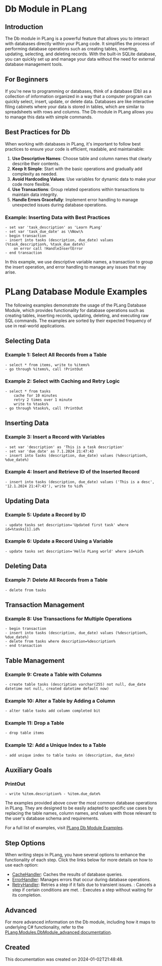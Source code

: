 
# Db Module in PLang
## Introduction
The Db module in PLang is a powerful feature that allows you to interact with databases directly within your PLang code. It simplifies the process of performing database operations such as creating tables, inserting, updating, selecting, and deleting records. With the built-in SQLite database, you can quickly set up and manage your data without the need for external database management tools.

## For Beginners
If you're new to programming or databases, think of a database (Db) as a collection of information organized in a way that a computer program can quickly select, insert, update, or delete data. Databases are like interactive filing cabinets where your data is stored in tables, which are similar to spreadsheets with rows and columns. The Db module in PLang allows you to manage this data with simple commands.

## Best Practices for Db
When working with databases in PLang, it's important to follow best practices to ensure your code is efficient, readable, and maintainable:

1. **Use Descriptive Names**: Choose table and column names that clearly describe their contents.
2. **Keep It Simple**: Start with the basic operations and gradually add complexity as needed.
3. **Avoid Hardcoding Values**: Use variables for dynamic data to make your code more flexible.
4. **Use Transactions**: Group related operations within transactions to maintain data integrity.
5. **Handle Errors Gracefully**: Implement error handling to manage unexpected issues during database operations.

### Example: Inserting Data with Best Practices
```plang
- set var 'task_description' as 'Learn PLang'
- set var 'task_due_date' as \%Now\%
- begin transaction
- insert into tasks (description, due_date) values (%task_description%, %task_due_date%)
    on error call !HandleInsertError
- end transaction
```
In this example, we use descriptive variable names, a transaction to group the insert operation, and error handling to manage any issues that may arise.


# PLang Database Module Examples

The following examples demonstrate the usage of the PLang Database Module, which provides functionality for database operations such as creating tables, inserting records, updating, deleting, and executing raw SQL commands. The examples are sorted by their expected frequency of use in real-world applications.

## Selecting Data

### Example 1: Select All Records from a Table
```plang
- select * from items, write to %items%
- go through %items%, call !PrintOut
```

### Example 2: Select with Caching and Retry Logic
```plang
- select * from tasks
    cache for 10 minutes
    retry 2 times over 1 minute
    write to %tasks%
- go through %tasks%, call !PrintOut
```

## Inserting Data

### Example 3: Insert a Record with Variables
```plang
- set var 'description' as 'This is a task description'
- set var 'due_date' as 7.1.2024 21:47:43
- insert into tasks (description, due_date) values (%description%, %due_date%)
```

### Example 4: Insert and Retrieve ID of the Inserted Record
```plang
- insert into tasks (description, due_date) values ('This is a desc', '12.1.2024 21:47:43'), write to %id%
```

## Updating Data

### Example 5: Update a Record by ID
```plang
- update tasks set description='Updated first task' where id=%tasks[1].id%
```

### Example 6: Update a Record Using a Variable
```plang
- update tasks set description='Hello PLang world' where id=%id%
```

## Deleting Data

### Example 7: Delete All Records from a Table
```plang
- delete from tasks
```

## Transaction Management

### Example 8: Use Transactions for Multiple Operations
```plang
- begin transaction
- insert into tasks (description, due_date) values (%description%, %due_date%)
- delete from tasks where description=%description%
- end transaction
```

## Table Management

### Example 9: Create a Table with Columns
```plang
- create table tasks (description varchar(255) not null, due_date datetime not null, created datetime default now)
```

### Example 10: Alter a Table by Adding a Column
```plang
- alter table tasks add column completed bit
```

### Example 11: Drop a Table
```plang
- drop table items
```

### Example 12: Add a Unique Index to a Table
```plang
- add unique index to table tasks on (description, due_date)
```

## Auxiliary Goals

### PrintOut
```plang
- write %item.description% - %item.due_date%
```

The examples provided above cover the most common database operations in PLang. They are designed to be easily adapted to specific use cases by replacing the table names, column names, and values with those relevant to the user's database schema and requirements.


For a full list of examples, visit [PLang Db Module Examples](https://github.com/PLangHQ/plang/tree/main/Tests/Db).

## Step Options
When writing steps in PLang, you have several options to enhance the functionality of each step. Click the links below for more details on how to use each option:

- [CacheHandler](/modules/handlers/CachingHandler.md): Caches the results of database queries.
- [ErrorHandler](/modules/handlers/ErrorHandler.md): Manages errors that occur during database operations.
- [RetryHandler](/modules/handlers/RetryHandler.md): Retries a step if it fails due to transient issues.
: Cancels a step if certain conditions are met.
: Executes a step without waiting for its completion.

## Advanced
For more advanced information on the Db module, including how it maps to underlying C# functionality, refer to the [PLang.Modules.DbModule_advanced documentation](./PLang.Modules.DbModule_advanced.md).

## Created
This documentation was created on 2024-01-02T21:48:48.
